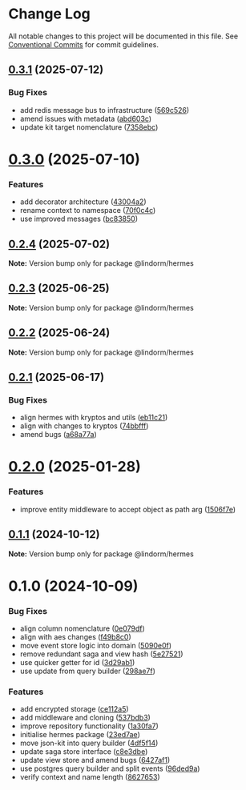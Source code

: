# Change Log

All notable changes to this project will be documented in this file.
See [Conventional Commits](https://conventionalcommits.org) for commit guidelines.

## [0.3.1](https://github.com/lindorm-io/monorepo/compare/@lindorm/hermes@0.3.0...@lindorm/hermes@0.3.1) (2025-07-12)

### Bug Fixes

- add redis message bus to infrastructure ([569c526](https://github.com/lindorm-io/monorepo/commit/569c526fb434afaa3b010172d12ce601e441631a))
- amend issues with metadata ([abd603c](https://github.com/lindorm-io/monorepo/commit/abd603cc45c2dea428697a071a3345cb5739d7c6))
- update kit target nomenclature ([7358ebc](https://github.com/lindorm-io/monorepo/commit/7358ebcbe11ed4a4ed5c581ebeebefd64637c1e5))

# [0.3.0](https://github.com/lindorm-io/monorepo/compare/@lindorm/hermes@0.2.4...@lindorm/hermes@0.3.0) (2025-07-10)

### Features

- add decorator architecture ([43004a2](https://github.com/lindorm-io/monorepo/commit/43004a24de8556f972e95e9ccb47bbdb56d2b948))
- rename context to namespace ([70f0c4c](https://github.com/lindorm-io/monorepo/commit/70f0c4c6a62008302e7172621dc247fdb34b9055))
- use improved messages ([bc83850](https://github.com/lindorm-io/monorepo/commit/bc8385051231b60e1b82dc133fa6de0e14194a43))

## [0.2.4](https://github.com/lindorm-io/monorepo/compare/@lindorm/hermes@0.2.3...@lindorm/hermes@0.2.4) (2025-07-02)

**Note:** Version bump only for package @lindorm/hermes

## [0.2.3](https://github.com/lindorm-io/monorepo/compare/@lindorm/hermes@0.2.2...@lindorm/hermes@0.2.3) (2025-06-25)

**Note:** Version bump only for package @lindorm/hermes

## [0.2.2](https://github.com/lindorm-io/monorepo/compare/@lindorm/hermes@0.2.1...@lindorm/hermes@0.2.2) (2025-06-24)

**Note:** Version bump only for package @lindorm/hermes

## [0.2.1](https://github.com/lindorm-io/monorepo/compare/@lindorm/hermes@0.2.0...@lindorm/hermes@0.2.1) (2025-06-17)

### Bug Fixes

- align hermes with kryptos and utils ([eb11c21](https://github.com/lindorm-io/monorepo/commit/eb11c216a7d5e0c7e3de7aafa232082edf469423))
- align with changes to kryptos ([74bbfff](https://github.com/lindorm-io/monorepo/commit/74bbfff6fb50504dc70327f7de3fd6d4b45cb65a))
- amend bugs ([a68a77a](https://github.com/lindorm-io/monorepo/commit/a68a77a811ddfe33a0b487cd84cda6a18d3054b6))

# [0.2.0](https://github.com/lindorm-io/monorepo/compare/@lindorm/hermes@0.1.1...@lindorm/hermes@0.2.0) (2025-01-28)

### Features

- improve entity middleware to accept object as path arg ([1506f7e](https://github.com/lindorm-io/monorepo/commit/1506f7e5ab4cd90866916c4b151e61becb27dc06))

## [0.1.1](https://github.com/lindorm-io/monorepo/compare/@lindorm/hermes@0.1.0...@lindorm/hermes@0.1.1) (2024-10-12)

**Note:** Version bump only for package @lindorm/hermes

# 0.1.0 (2024-10-09)

### Bug Fixes

- align column nomenclature ([0e079df](https://github.com/lindorm-io/monorepo/commit/0e079df506adbf4c606a08ed5e97c0d9ab4fdae1))
- align with aes changes ([f49b8c0](https://github.com/lindorm-io/monorepo/commit/f49b8c01cb8893e624da046832965bf64889117b))
- move event store logic into domain ([5090e0f](https://github.com/lindorm-io/monorepo/commit/5090e0f9657bccccec399b508e5a399fd0f83ddd))
- remove redundant saga and view hash ([5e27521](https://github.com/lindorm-io/monorepo/commit/5e27521682f5ebd1b136282c9e94739d5b6c948a))
- use quicker getter for id ([3d29ab1](https://github.com/lindorm-io/monorepo/commit/3d29ab1a0d1e0b3dbbac9557fab66654f1f872a9))
- use update from query builder ([298ae7f](https://github.com/lindorm-io/monorepo/commit/298ae7f1fea28a84407915a3ab0f5c1e43210079))

### Features

- add encrypted storage ([ce112a5](https://github.com/lindorm-io/monorepo/commit/ce112a592e6a83b78ebe15c802fa4004ef75b04c))
- add middleware and cloning ([537bdb3](https://github.com/lindorm-io/monorepo/commit/537bdb30bffb04a0edc58a6447834cfe633244a6))
- improve repository functionality ([1a30fa7](https://github.com/lindorm-io/monorepo/commit/1a30fa777f3432cc7d72376f8eb9ac9202c5b207))
- initialise hermes package ([23ed7ae](https://github.com/lindorm-io/monorepo/commit/23ed7ae22776098a74cb6b12c92ed2cb7a9193e0))
- move json-kit into query builder ([4df5f14](https://github.com/lindorm-io/monorepo/commit/4df5f14b4a12d37a640ffe31a6d0a9e885d3084a))
- update saga store interface ([c8e3dbe](https://github.com/lindorm-io/monorepo/commit/c8e3dbed3bf472f18c9baeb7a219fe55a2a91b72))
- update view store and amend bugs ([6427af1](https://github.com/lindorm-io/monorepo/commit/6427af1bcef47ecd0814d54fa814167b434d8054))
- use postgres query builder and split events ([96ded9a](https://github.com/lindorm-io/monorepo/commit/96ded9aae5d07098f121818c269997e2d1538b63))
- verify context and name length ([8627653](https://github.com/lindorm-io/monorepo/commit/862765338327b70a2ef05fcca2b67ccc7ad71747))
